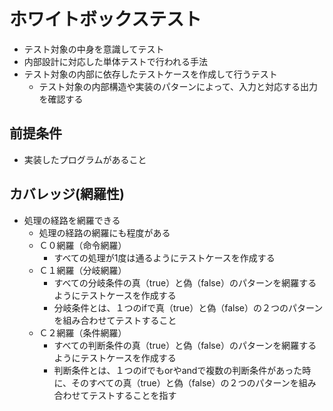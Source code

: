 # ホワイトボックステスト

* テスト対象の中身を意識してテスト
* 内部設計に対応した単体テストで行われる手法
* テスト対象の内部に依存したテストケースを作成して行うテスト
    * テスト対象の内部構造や実装のパターンによって、入力と対応する出力を確認する

## 前提条件

* 実装したプログラムがあること

## カバレッジ(網羅性)

* 処理の経路を網羅できる
    * 処理の経路の網羅にも程度がある
    * Ｃ０網羅（命令網羅）
        * すべての処理が1度は通るようにテストケースを作成する
    * Ｃ１網羅（分岐網羅）
        * すべての分岐条件の真（true）と偽（false）のパターンを網羅するようにテストケースを作成する
        * 分岐条件とは、１つのifで真（true）と偽（false）の２つのパターンを組み合わせてテストすること
    * Ｃ２網羅（条件網羅）
        * すべての判断条件の真（true）と偽（false）のパターンを網羅するようにテストケースを作成する
        * 判断条件とは、１つのifでもorやandで複数の判断条件があった時に、そのすべての真（true）と偽（false）の２つのパターンを組み合わせてテストすることを指す
